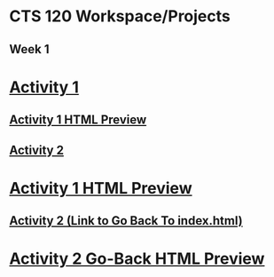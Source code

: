 # CTS 120 Workspace/Projects

## Week 1

# [Activity 1](/activity1/part1/test.html)
## [Activity 1 HTML Preview](http://htmlpreview.github.io/?https://github.com/jdykstragcu/CST120/blob/main/activity1/part1/test.html)
## [Activity 2](/activity1/part2/index.html)
# [Activity 1 HTML Preview](http://htmlpreview.github.io/?https://github.com/jdykstragcu/CST120/blob/main/activity1/part2/index.html)
## [Activity 2 (Link to Go Back To index.html)](/activity1/part2/page2.html)
# [Activity 2 Go-Back HTML Preview](http://htmlpreview.github.io/?https://github.com/jdykstragcu/CST120/blob/main/activity1/part2/page2.html)